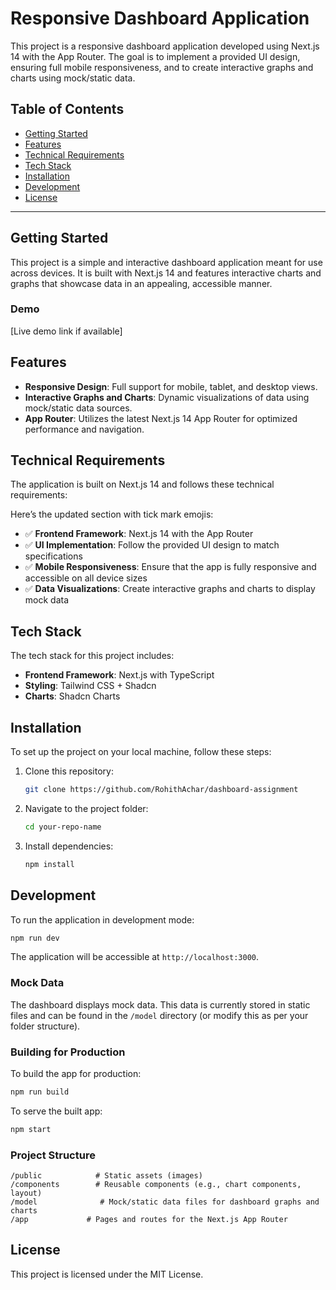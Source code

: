 # Responsive Dashboard Application

This project is a responsive dashboard application developed using Next.js 14 with the App Router. The goal is to implement a provided UI design, ensuring full mobile responsiveness, and to create interactive graphs and charts using mock/static data.

## Table of Contents

- [Getting Started](#getting-started)
- [Features](#features)
- [Technical Requirements](#technical-requirements)
- [Tech Stack](#tech-stack)
- [Installation](#installation)
- [Development](#development)
- [License](#license)

---

## Getting Started

This project is a simple and interactive dashboard application meant for use across devices. It is built with Next.js 14 and features interactive charts and graphs that showcase data in an appealing, accessible manner.

### Demo

[Live demo link if available]

## Features

- **Responsive Design**: Full support for mobile, tablet, and desktop views.
- **Interactive Graphs and Charts**: Dynamic visualizations of data using mock/static data sources.
- **App Router**: Utilizes the latest Next.js 14 App Router for optimized performance and navigation.

## Technical Requirements

The application is built on Next.js 14 and follows these technical requirements:

Here’s the updated section with tick mark emojis:

- ✅ **Frontend Framework**: Next.js 14 with the App Router
- ✅ **UI Implementation**: Follow the provided UI design to match specifications
- ✅ **Mobile Responsiveness**: Ensure that the app is fully responsive and accessible on all device sizes
- ✅ **Data Visualizations**: Create interactive graphs and charts to display mock data

## Tech Stack

The tech stack for this project includes:

- **Frontend Framework**: Next.js with TypeScript
- **Styling**: Tailwind CSS + Shadcn
- **Charts**: Shadcn Charts

## Installation

To set up the project on your local machine, follow these steps:

1. Clone this repository:
   ```bash
   git clone https://github.com/RohithAchar/dashboard-assignment
   ```
2. Navigate to the project folder:
   ```bash
   cd your-repo-name
   ```
3. Install dependencies:
   ```bash
   npm install
   ```

## Development

To run the application in development mode:

```bash
npm run dev
```

The application will be accessible at `http://localhost:3000`.

### Mock Data

The dashboard displays mock data. This data is currently stored in static files and can be found in the `/model` directory (or modify this as per your folder structure).

### Building for Production

To build the app for production:

```bash
npm run build
```

To serve the built app:

```bash
npm start
```

### Project Structure

```
/public            # Static assets (images)
/components        # Reusable components (e.g., chart components, layout)
/model              # Mock/static data files for dashboard graphs and charts
/app             # Pages and routes for the Next.js App Router
```

## License

This project is licensed under the MIT License.
